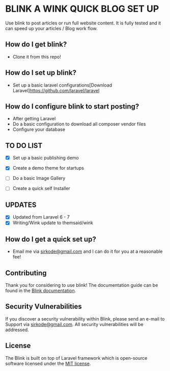 # BLINK A WINK QUICK BLOG SET UP

Use blink to post articles or run full website content. It is fully tested and it can speed up your articles / Blog work flow.

## How do I get blink?
-  Clone it from this repo!

## How do I set up blink?
-  Set up a basic laravel configurations[Download Laravel]https://github.com/laravel/laravel

## How do I configure blink to start posting?
-  After getting Laravel
-  Do a basic configuration to download all composer vendor files
-  Configure your database

## TO DO LIST
- [X] Set up a basic publishing demo
- [X] Create a demo theme for startups
- [ ] Do a basic Image Gallery
- [ ] Create a quick self Installer


## UPDATES
- [X] Updated from Laravel 6 - 7
- [X] Writing/Wink update to themsaid/wink 

## How do I get a quick set up?
-  Email me via [sirkode@gmail.com](mailto:sirkode@gmail.com) and I can do it for you at a reasonable fee!

## Contributing

Thank you for considering to use blink! The documentation guide can be found in the 
[Blink documentation](#).

## Security Vulnerabilities

If you discover a security vulnerability within Blink, please send an e-mail to Support via [sirkode@gmail.com](mailto:sirkode@gmail.com). All security vulnerabilities will be addressed.

## License

The Blink is built on top of Laravel framework which is open-source software licensed under the [MIT license](https://opensource.org/licenses/MIT).